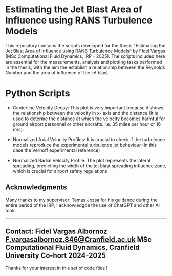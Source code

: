 # Estimating the Jet Blast Area of Influence using RANS Turbulence Models

This repository contains the scripts developed for the thesis "Estimating the Jet Blast Area of Influence using RANS Turbulence Models" by Fidel Vargas (MSc Computational Fluid Dynamics, IRP - 2025). 
The scripts included here are essential for the measurements, analysis and plotting tasks performed in the thesis, with the aim the establish a relationship between the Reynolds Number and the area of influence
of the jet blast.

# Python Scripts

- Centerline Velocity Decay: This plot is very important because it shows the relationship between the velocity in x- axis and the distance (It is used to determe the distance at which the velocity becomes harmful for ground airport personnel or other aircrafts. i.e. 35 miles per hour or 16 m/s).
  
- Normalized Axial Velocity Profiles: It is crucial to check if the turbulence models reproduce the experimental turbulence jet behaviour (In this case the Verhoff experimental reference)

- Normalized Radial Velocity Profile: The plot represents the lateral spreading, predicting the width of the jet blast spreading influence zone, which is crucial for airport safety regulations 

## Acknowledgments
Many thanks to my supervisor: Tamas Jozsa for his guidance during the entire period of the IRP, I acknowledgde the use of ChatGPT and other AI tools.

-----
Contact:
Fidel Vargas Albornoz
F.vargasalbornoz.846@Cranfield.ac.uk
MSc Computational Fluid Dynamics, Cranfield University
Co-hort 2024-2025
-----
Thanks for your interest in this set of code files !
